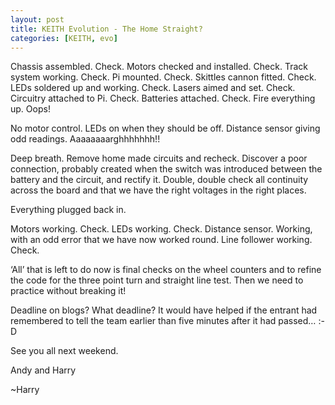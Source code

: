 ```yaml
---
layout: post
title: KEITH Evolution - The Home Straight?
categories: [KEITH, evo]
---
```


Chassis assembled. Check.
Motors checked and installed. Check.
Track system working. Check.
Pi mounted. Check.
Skittles cannon fitted. Check.
LEDs soldered up and working. Check.
Lasers aimed and set. Check.
Circuitry attached to Pi. Check.
Batteries attached. Check.
Fire everything up. Oops!

No motor control. LEDs on when they should be off. Distance sensor giving odd readings. Aaaaaaaarghhhhhhh!!

Deep breath. Remove home made circuits and recheck. Discover a poor connection, probably created when the switch was introduced between the battery and the circuit, and rectify it. Double, double check all continuity across the board and that we have the right voltages in the right places.

Everything plugged back in.

Motors working. Check.
LEDs working. Check.
Distance sensor. Working, with an odd error that we have now worked round.
Line follower working. Check.

‘All’ that is left to do now is final checks on the wheel counters and to refine the code for the three point turn and straight line test. Then we need to practice without breaking it!

Deadline on blogs? What deadline? It would have helped if the entrant had remembered to tell the team earlier than five minutes after it had passed… :-D

See you all next weekend.

Andy and Harry

~Harry